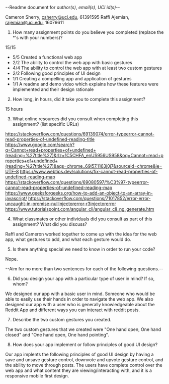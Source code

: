 --Readme document for *author(s)*, *email(s)*, *UCI id(s)*--

Cameron Sherry, csherry@uci.edu, 61391595
Raffi Ajemian, rajemian@uci.edu, 16079611

1. How many assignment points do you believe you completed (replace the *'s with your numbers)?

15/15
- 5/5 Created a functional web app
- 2/2 The ability to control the web app with basic gestures
- 4/4 The ability to control the web app with at least two custom gestures
- 2/2 Following good principles of UI design
- 1/1 Creating a compelling app and application of gestures
- 1/1 A readme and demo video which explains how these features were implemented and their design rationale

2. How long, in hours, did it take you to complete this assignment?

15 hours

3. What online resources did you consult when completing this assignment? (list specific URLs)

https://stackoverflow.com/questions/69139074/error-typeerror-cannot-read-properties-of-undefined-reading-title
https://www.google.com/search?q=Cannot+read+properties+of+undefined+(reading+%27title%27)&rlz=1C5CHFA_enUS956US958&oq=Cannot+read+properties+of+undefined+(reading+%27title%27)&aqs=chrome..69i57.1163j0j7&sourceid=chrome&ie=UTF-8
https://www.webtips.dev/solutions/fix-cannot-read-properties-of-undefined-reading-map
https://stackoverflow.com/questions/69080597/%C3%97-typeerror-cannot-read-properties-of-undefined-reading-map
https://www.geeksforgeeks.org/how-to-add-an-object-to-an-array-in-javascript/
https://stackoverflow.com/questions/71017852/error-error-uncaught-in-promise-nullinjectorerror-r3injectorerror
https://www.tutorialspoint.com/angular_cli/angular_cli_ng_generate.htm

4. What classmates or other individuals did you consult as part of this assignment? What did you discuss?

Raffi and Cameron worked together to come up with the idea for the web app, what gestures to add, and what each gesture would do.

5. Is there anything special we need to know in order to run your code?

Nope. 

--Aim for no more than two sentences for each of the following questions.--


6. Did you design your app with a particular type of user in mind? If so, whom?

We designed our app with a basic user in mind. Someone who would be able to easily use their hands in order to navigate the web app.
We also designed our app with a user who is generally knowledgeable about the Reddit App and different ways you can interact with reddit posts. 

7. Describe the two custom gestures you created.

The two custom gestures that we created were "One hand open, One hand closed" and "One hand open, One hand pointing".

8. How does your app implement or follow principles of good UI design?

Our app implents the following principles of good UI design by having a save and unsave gesture control, 
downvote and upvote gesture control, and the ability to move through posts. The users have complete control over the web app 
and what content they are viewing/interacting with, and it is a responsive mobile first design.